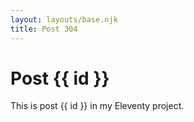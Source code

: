 ```yaml
---
layout: layouts/base.njk
title: Post 304
---
```


# Post {{ id }}

This is post {{ id }} in my Eleventy project.
